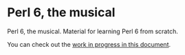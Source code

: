 # Perl 6, the musical

Perl 6, the musical. Material for learning Perl 6 from scratch. 

You can check out the [work in progress in this document](perl6.html).

